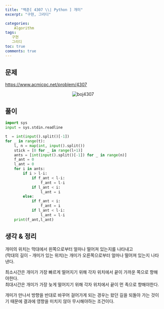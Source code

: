 ```yaml
---
title: "백준[ 4307 \\| Python ] 개미"
excerpt: "구현, 그리디"

categories:
    Algorithm
tags:
   구현
   그리디
toc: true
comments: true
---
```

## 문제  
<https://www.acmicpc.net/problem/4307>
<p align = "center"><img alt = "boj4307" src = "../../assets/images/boj/ants.png"></p>

## 풀이

```python
import sys
input = sys.stdin.readline

t  = int(input().split()[-1])
for _ in range(t):
    l, n = map(int, input().split())
    stick = [0 for _ in range(l+1)]
    ants = [int(input().split()[-1]) for _ in range(n)]
    f_ant = 0
    l_ant = 0
    for i in ants:
        if i > l-i:
            if f_ant < l-i:
                f_ant = l-i
            if l_ant < i:
                l_ant = i
        else:
            if f_ant < i:
                f_ant = i
            if l_ant < l-i:
                l_ant = l-i
    print(f_ant,l_ant)
```

## 생각 & 정리  
개미의 위치는 막대에서 왼쪽으로부터 얼마나 떨어져 있는지를 나타내고  
(막대의 길이 - 개미가 있는 위치)는 개미가 오른쪽으로부터 얼마나 떨어져 있는지 나타낸다.  

최소시간은 개미가 가장 빠르게 떨어지기 위해 각자 위치에서 끝이 가까운 쪽으로 향해야한다.  
최대시간은 개미가 가장 늦게 떨어지기 위해 각자 위치에서 끝이 먼 족으로 향해야한다.  

개미가 만나서 방향을 반대로 바꾸어 걸어가게 되는 경우는 왔던 길을 되돌아 가는 것이기 때문에 결과에 영향을 미치지 않아 무시해야하는 조건이다.  

